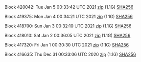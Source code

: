 Block 420042: Tue Jan  5 00:33:42 UTC 2021 [zip](https://dash-bootstrap.ams3.digitaloceanspaces.com/testnet/2021-01-05/bootstrap.dat.zip) (1.1G) [SHA256](https://dash-bootstrap.ams3.digitaloceanspaces.com/testnet/2021-01-05/sha256.txt)

Block 419375: Mon Jan  4 00:34:21 UTC 2021 [zip](https://dash-bootstrap.ams3.digitaloceanspaces.com/testnet/2021-01-04/bootstrap.dat.zip) (1.1G) [SHA256](https://dash-bootstrap.ams3.digitaloceanspaces.com/testnet/2021-01-04/sha256.txt)

Block 418700: Sun Jan  3 00:32:10 UTC 2021 [zip](https://dash-bootstrap.ams3.digitaloceanspaces.com/testnet/2021-01-03/bootstrap.dat.zip) (1.1G) [SHA256](https://dash-bootstrap.ams3.digitaloceanspaces.com/testnet/2021-01-03/sha256.txt)

Block 418010: Sat Jan  2 00:36:05 UTC 2021 [zip](https://dash-bootstrap.ams3.digitaloceanspaces.com/testnet/2021-01-02/bootstrap.dat.zip) (1.1G) [SHA256](https://dash-bootstrap.ams3.digitaloceanspaces.com/testnet/2021-01-02/sha256.txt)

Block 417320: Fri Jan  1 00:30:30 UTC 2021 [zip](https://dash-bootstrap.ams3.digitaloceanspaces.com/testnet/2021-01-01/bootstrap.dat.zip) (1.1G) [SHA256](https://dash-bootstrap.ams3.digitaloceanspaces.com/testnet/2021-01-01/sha256.txt)

Block 416635: Thu Dec 31 00:33:06 UTC 2020 [zip](https://dash-bootstrap.ams3.digitaloceanspaces.com/testnet/2020-12-31/bootstrap.dat.zip) (1.1G) [SHA256](https://dash-bootstrap.ams3.digitaloceanspaces.com/testnet/2020-12-31/sha256.txt)
